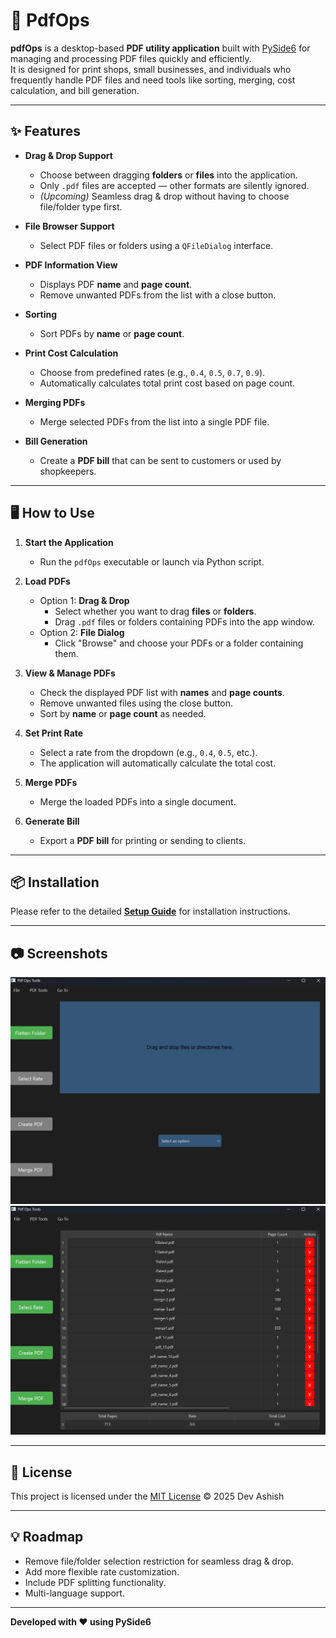 # 📄 PdfOps

**pdfOps** is a desktop-based **PDF utility application** built with [PySide6](https://doc.qt.io/qtforpython/) for managing and processing PDF files quickly and efficiently.  
It is designed for print shops, small businesses, and individuals who frequently handle PDF files and need tools like sorting, merging, cost calculation, and bill generation.

---

## ✨ Features

- **Drag & Drop Support**
  - Choose between dragging **folders** or **files** into the application.
  - Only `.pdf` files are accepted — other formats are silently ignored.
  - *(Upcoming)* Seamless drag & drop without having to choose file/folder type first.

- **File Browser Support**
  - Select PDF files or folders using a `QFileDialog` interface.

- **PDF Information View**
  - Displays PDF **name** and **page count**.
  - Remove unwanted PDFs from the list with a close button.

- **Sorting**
  - Sort PDFs by **name** or **page count**.

- **Print Cost Calculation**
  - Choose from predefined rates (e.g., `0.4`, `0.5`, `0.7`, `0.9`).
  - Automatically calculates total print cost based on page count.

- **Merging PDFs**
  - Merge selected PDFs from the list into a single PDF file.

- **Bill Generation**
  - Create a **PDF bill** that can be sent to customers or used by shopkeepers.

---

## 🖥️ How to Use

1. **Start the Application**
   - Run the `pdfOps` executable or launch via Python script.
   
2. **Load PDFs**
   - Option 1: **Drag & Drop**
     - Select whether you want to drag **files** or **folders**.
     - Drag `.pdf` files or folders containing PDFs into the app window.
   - Option 2: **File Dialog**
     - Click "Browse" and choose your PDFs or a folder containing them.

3. **View & Manage PDFs**
   - Check the displayed PDF list with **names** and **page counts**.
   - Remove unwanted files using the close button.
   - Sort by **name** or **page count** as needed.

4. **Set Print Rate**
   - Select a rate from the dropdown (e.g., `0.4`, `0.5`, etc.).
   - The application will automatically calculate the total cost.

5. **Merge PDFs**
   - Merge the loaded PDFs into a single document.

6. **Generate Bill**
   - Export a **PDF bill** for printing or sending to clients.

---

## 📦 Installation

Please refer to the detailed **[Setup Guide](SETUP.md)** for installation instructions.

---

## 📷 Screenshots

<img src="images\preview\MainScreen.png" alt="MainScreen" />

<img src="images\preview\PDF_LIST_PREVIEW.png" alt="PDFList" />

---

## 📜 License

This project is licensed under the [MIT License](License) © 2025 Dev Ashish

---

## 💡 Roadmap

- Remove file/folder selection restriction for seamless drag & drop.
- Add more flexible rate customization.
- Include PDF splitting functionality.
- Multi-language support.

---

**Developed with ❤️ using PySide6**
